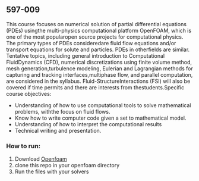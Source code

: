 ## 597-009
This  course  focuses  on  numerical  solution  of  partial  differential  equations  (PDEs)  usingthe  multi-physics  computational  platform  OpenFOAM,  which  is  one  of  the  most  popularopen  source  projects  for  computational  physics.   The  primary  types  of  PDEs  consideredare fluid flow equations and/or transport equations for solute and particles.  PDEs in otherfields are similar.  Tentative topics, including general introduction to Computational FluidDynamics (CFD), numerical discretizations using finite volume method,  mesh generation,turbulence modeling, Eulerian and Lagrangian methods for capturing and tracking interfaces,multiphase flow, and parallel computation, are considered in the syllabus.  Fluid-StructureInteractions  (FSI)  will  also  be  covered  if  time  permits  and  there  are  interests  from  thestudents.Specific course objectives:
- Understanding of how to use computational tools to solve mathematical problems, withthe focus on fluid flows.
- Know how to write computer code given a set to mathematical model.
- Understanding of how to interpret the computational results
- Technical writing and presentation.

### How to run:
1. Download [Openfoam](https://openfoam.org/)
2. clone this repo in your openfoam directory
3. Run the files with your solvers
